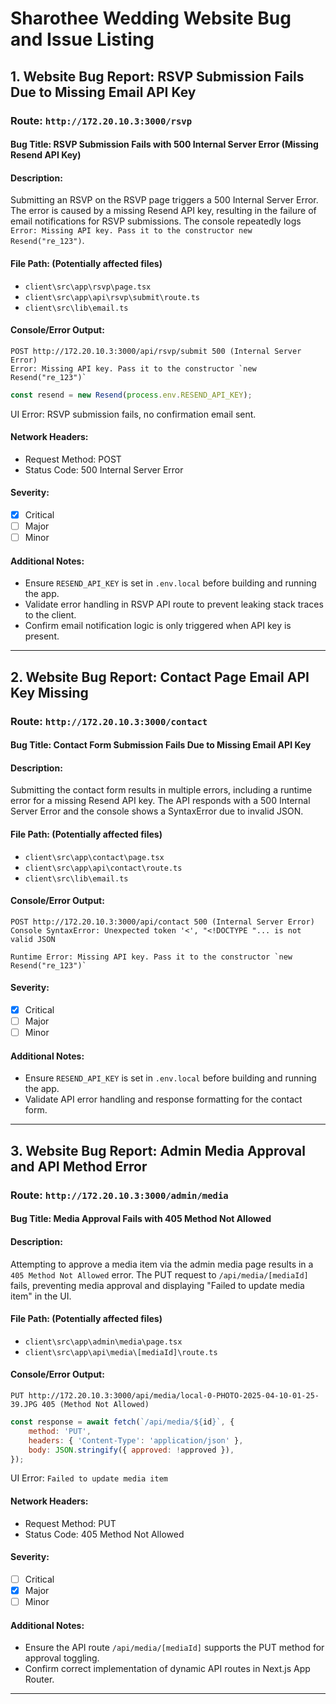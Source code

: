 # Sharothee Wedding Website Bug and Issue Listing

## 1. Website Bug Report: RSVP Submission Fails Due to Missing Email API Key

### Route: `http://172.20.10.3:3000/rsvp`

#### Bug Title: RSVP Submission Fails with 500 Internal Server Error (Missing Resend API Key)

#### Description:
Submitting an RSVP on the RSVP page triggers a 500 Internal Server Error. The error is caused by a missing Resend API key, resulting in the failure of email notifications for RSVP submissions. The console repeatedly logs `Error: Missing API key. Pass it to the constructor new Resend("re_123")`.

#### File Path: (Potentially affected files)
- `client\src\app\rsvp\page.tsx`
- `client\src\app\api\rsvp\submit\route.ts`
- `client\src\lib\email.ts`

#### Console/Error Output:
```text
POST http://172.20.10.3:3000/api/rsvp/submit 500 (Internal Server Error)
Error: Missing API key. Pass it to the constructor `new Resend("re_123")`
```
```javascript
const resend = new Resend(process.env.RESEND_API_KEY);
```
UI Error: RSVP submission fails, no confirmation email sent.

#### Network Headers:
- Request Method: POST
- Status Code: 500 Internal Server Error

#### Severity:
- [x] Critical
- [ ] Major
- [ ] Minor

#### Additional Notes:
- Ensure `RESEND_API_KEY` is set in `.env.local` before building and running the app.
- Validate error handling in RSVP API route to prevent leaking stack traces to the client.
- Confirm email notification logic is only triggered when API key is present.

---


## 2. Website Bug Report: Contact Page Email API Key Missing

### Route: `http://172.20.10.3:3000/contact`

#### Bug Title: Contact Form Submission Fails Due to Missing Email API Key

#### Description:
Submitting the contact form results in multiple errors, including a runtime error for a missing Resend API key. The API responds with a 500 Internal Server Error and the console shows a SyntaxError due to invalid JSON.

#### File Path: (Potentially affected files)
- `client\src\app\contact\page.tsx`
- `client\src\app\api\contact\route.ts`
- `client\src\lib\email.ts`

#### Console/Error Output:
```text
POST http://172.20.10.3:3000/api/contact 500 (Internal Server Error)
Console SyntaxError: Unexpected token '<', "<!DOCTYPE "... is not valid JSON
```
```text
Runtime Error: Missing API key. Pass it to the constructor `new Resend("re_123")`
```

#### Severity:
- [x] Critical
- [ ] Major
- [ ] Minor

#### Additional Notes:
- Ensure `RESEND_API_KEY` is set in `.env.local` before building and running the app.
- Validate API error handling and response formatting for the contact form.

---

## 3. Website Bug Report: Admin Media Approval and API Method Error

### Route: `http://172.20.10.3:3000/admin/media`

#### Bug Title: Media Approval Fails with 405 Method Not Allowed

#### Description:
Attempting to approve a media item via the admin media page results in a `405 Method Not Allowed` error. The PUT request to `/api/media/[mediaId]` fails, preventing media approval and displaying "Failed to update media item" in the UI.

#### File Path: (Potentially affected files)
- `client\src\app\admin\media\page.tsx`
- `client\src\app\api\media\[mediaId]\route.ts`

#### Console/Error Output:
```text
PUT http://172.20.10.3:3000/api/media/local-0-PHOTO-2025-04-10-01-25-39.JPG 405 (Method Not Allowed)
```
```javascript
const response = await fetch(`/api/media/${id}`, {
    method: 'PUT',
    headers: { 'Content-Type': 'application/json' },
    body: JSON.stringify({ approved: !approved }),
});
```
UI Error: `Failed to update media item`

#### Network Headers:
- Request Method: PUT
- Status Code: 405 Method Not Allowed

#### Severity:
- [ ] Critical
- [x] Major
- [ ] Minor

#### Additional Notes:
- Ensure the API route `/api/media/[mediaId]` supports the PUT method for approval toggling.
- Confirm correct implementation of dynamic API routes in Next.js App Router.

---